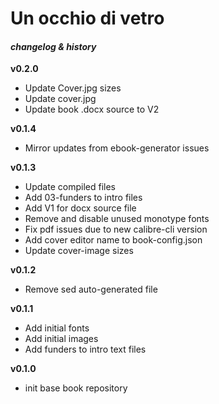 # Un occhio di vetro
#### _changelog & history_


**v0.2.0**
- Update Cover.jpg sizes
- Update cover.jpg
- Update book .docx source to V2

**v0.1.4**
- Mirror updates from ebook-generator issues

**v0.1.3**
- Update compiled files
- Add 03-funders to intro files
- Add V1 for docx source file
- Remove and disable unused monotype fonts
- Fix pdf issues due to new calibre-cli version
- Add cover editor name to book-config.json
- Update cover-image sizes

**v0.1.2**
- Remove sed auto-generated file

**v0.1.1**
- Add initial fonts
- Add initial images
- Add funders to intro text files

**v0.1.0**
- init base book repository
